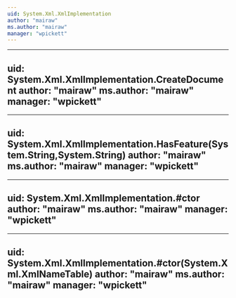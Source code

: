 ```yaml
---
uid: System.Xml.XmlImplementation
author: "mairaw"
ms.author: "mairaw"
manager: "wpickett"
---
```


---
uid: System.Xml.XmlImplementation.CreateDocument
author: "mairaw"
ms.author: "mairaw"
manager: "wpickett"
---

---
uid: System.Xml.XmlImplementation.HasFeature(System.String,System.String)
author: "mairaw"
ms.author: "mairaw"
manager: "wpickett"
---

---
uid: System.Xml.XmlImplementation.#ctor
author: "mairaw"
ms.author: "mairaw"
manager: "wpickett"
---

---
uid: System.Xml.XmlImplementation.#ctor(System.Xml.XmlNameTable)
author: "mairaw"
ms.author: "mairaw"
manager: "wpickett"
---
